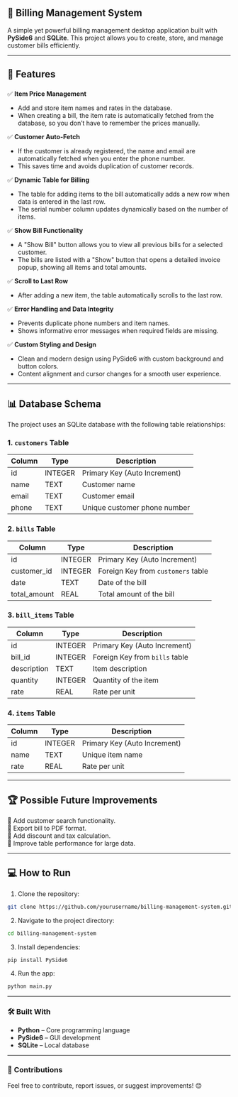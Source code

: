 ## 🧲 **Billing Management System**  
A simple yet powerful billing management desktop application built with **PySide6** and **SQLite**. This project allows you to create, store, and manage customer bills efficiently.  

---

## 🚀 **Features**
###
✅ **Item Price Management**  
- Add and store item names and rates in the database.  
- When creating a bill, the item rate is automatically fetched from the database, so you don’t have to remember the prices manually.  

✅ **Customer Auto-Fetch**  
- If the customer is already registered, the name and email are automatically fetched when you enter the phone number.  
- This saves time and avoids duplication of customer records.  

✅ **Dynamic Table for Billing**  
- The table for adding items to the bill automatically adds a new row when data is entered in the last row.  
- The serial number column updates dynamically based on the number of items.  

✅ **Show Bill Functionality**  
- A "Show Bill" button allows you to view all previous bills for a selected customer.  
- The bills are listed with a "Show" button that opens a detailed invoice popup, showing all items and total amounts.  

✅ **Scroll to Last Row**  
- After adding a new item, the table automatically scrolls to the last row.  

✅ **Error Handling and Data Integrity**  
- Prevents duplicate phone numbers and item names.  
- Shows informative error messages when required fields are missing.  

✅ **Custom Styling and Design**  
- Clean and modern design using PySide6 with custom background and button colors.  
- Content alignment and cursor changes for a smooth user experience.  

---

## 📊 **Database Schema**  
The project uses an SQLite database with the following table relationships:  

### **1. `customers` Table**  
| Column | Type | Description |
|--------|------|-------------|
| id | INTEGER | Primary Key (Auto Increment) |
| name | TEXT | Customer name |
| email | TEXT | Customer email |
| phone | TEXT | Unique customer phone number |

### **2. `bills` Table**  
| Column | Type | Description |
|--------|------|-------------|
| id | INTEGER | Primary Key (Auto Increment) |
| customer_id | INTEGER | Foreign Key from `customers` table |
| date | TEXT | Date of the bill |
| total_amount | REAL | Total amount of the bill |

### **3. `bill_items` Table**  
| Column | Type | Description |
|--------|------|-------------|
| id | INTEGER | Primary Key (Auto Increment) |
| bill_id | INTEGER | Foreign Key from `bills` table |
| description | TEXT | Item description |
| quantity | INTEGER | Quantity of the item |
| rate | REAL | Rate per unit |

### **4. `items` Table**  
| Column | Type | Description |
|--------|------|-------------|
| id | INTEGER | Primary Key (Auto Increment) |
| name | TEXT | Unique item name |
| rate | REAL | Rate per unit |

---

## 🏆 **Possible Future Improvements**  
🔹 Add customer search functionality.  
🔹 Export bill to PDF format.  
🔹 Add discount and tax calculation.  
🔹 Improve table performance for large data.  

---

## 💻 **How to Run**  
1. Clone the repository:  
```bash
git clone https://github.com/yourusername/billing-management-system.git
```
2. Navigate to the project directory:  
```bash
cd billing-management-system
```
3. Install dependencies:  
```bash
pip install PySide6
```
4. Run the app:  
```bash
python main.py
```

---

### 🛠️ **Built With**  
- **Python** – Core programming language  
- **PySide6** – GUI development  
- **SQLite** – Local database  

---

### 🌟 **Contributions**  
Feel free to contribute, report issues, or suggest improvements! 😊  



